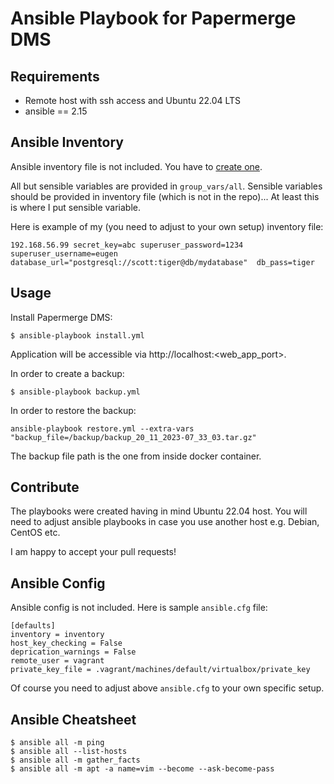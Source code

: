 # Ansible Playbook for Papermerge DMS


## Requirements

- Remote host with ssh access and Ubuntu 22.04 LTS
- ansible == 2.15


## Ansible Inventory

Ansible inventory file is not included. You have to [create one](https://docs.ansible.com/ansible/latest/inventory_guide/intro_inventory.html).

All but sensible variables are provided in ``group_vars/all``.
Sensible variables should be provided in inventory file (which is not in the repo)...
At least this is where I put sensible variable.

Here is example of my (you need to adjust to your own setup) inventory file:

```
192.168.56.99 secret_key=abc superuser_password=1234 superuser_username=eugen database_url="postgresql://scott:tiger@db/mydatabase"  db_pass=tiger
```


## Usage

Install Papermerge DMS:

```
$ ansible-playbook install.yml
```

Application will be accessible via http://localhost:<web_app_port>.

In order to create a backup:

```
$ ansible-playbook backup.yml
```

In order to restore the backup:

```
ansible-playbook restore.yml --extra-vars "backup_file=/backup/backup_20_11_2023-07_33_03.tar.gz"
```

The backup file path is the one from inside docker container.

## Contribute

The playbooks were created having in mind Ubuntu 22.04 host. You will need to adjust ansible playbooks in case you use another host e.g. Debian, CentOS etc.

I am happy to accept your pull requests!

## Ansible Config

Ansible config is not included. Here is sample ``ansible.cfg`` file:

```
[defaults]
inventory = inventory
host_key_checking = False
deprication_warnings = False
remote_user = vagrant
private_key_file = .vagrant/machines/default/virtualbox/private_key
```

Of course you need to adjust above ``ansible.cfg`` to your own specific setup.

## Ansible Cheatsheet

```
$ ansible all -m ping
$ ansible all --list-hosts
$ ansible all -m gather_facts
$ ansible all -m apt -a name=vim --become --ask-become-pass
```
